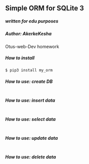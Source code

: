 ## Simple ORM for SQLite 3 
##### written for edu purposes
##### Author: AkerkeKesha
 
Otus-web-Dev homework 

##### How to install
```sh
$ pip3 install my_orm
```

##### How to use: create DB
```bash

```
##### How to use: insert data
```bash

```
##### How to use: select data
```bash

```
##### How to use: update data
```bash

```
##### How to use: delete data
```bash

```